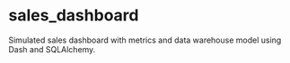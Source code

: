 # sales_dashboard
Simulated sales dashboard with metrics and data warehouse model using Dash and SQLAlchemy.
